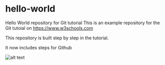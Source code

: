 # hello-world
Hello World repository for Git tutorial
This is an example repository for the Git tutoial on https://www.w3schools.com

This repository is built step by step in the tutorial.

It now includes steps for Github

![alt text](file:///C://1A%20SEM%202//CRASH%20COURSE//GITHUB//git//Data_analytics_project//tie_desc.png)
